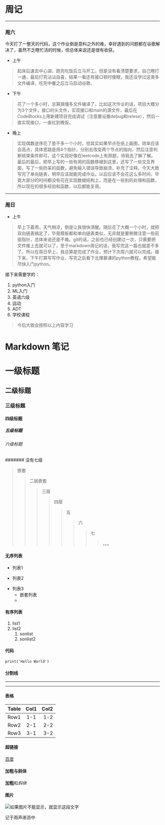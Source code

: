 # 周记
------------------------------
### 周六

今天打了一整天的代码，这个作业倒是意料之外的难，幸好遇到的问题都在谷歌解决了，虽然不乏瞎忙活的时候，但总体来说还是很有收获。
- 上午

>起床后速去中心湖，跑完吃饭后立马开工。但是没有看清楚要求，自己瞎打一通，最后打完沾沾自喜，结果一看还有接口顿时傻眼，我还没学过这类多文件编译，吃完中餐之后立马启动谷歌。  

- 下午

>花了一个多小时，总算搞懂多文件编译了，比如这次作业的话，项目大概分为3个文件，接口的头文件，实现接口和main的源文件，最后在CodeBlocks上用新建项目完成调试（注意要设置debug和relese），然后一直实现接口，一直杠到晚饭。

- 晚上

>实现偶数逆序花了差不多一个小时，但其实如果早点在纸上画图，效率应该会高点，具体思路是用4个指针，分别去改变两个节点的指向，然后注意判断结束条件即可。这个实现好像在leetcode上有原题，待我去了解了解。
最后的最后，把早上写的一些有用的函数移植到这里，还写了一些交互界面，写了一些防呆的函数，避免输入错误导致崩溃，补充了注释。今天大致写完了单向链表，明早应该就能完成作业。以后应该不会花这么多时间，毕竟大部分的时间都没有花在实现数据结构上，而是在一些别的处理和函数，所以现在的很多经验和函数，以后都能复用。

--------------------------------------------
### 周日
- 上午
>早上下着雨，天气稍凉，倒是让我很快清醒。随后花了大概一个小时，就把双向链表搞定了，毕竟模板都和单向链表类似，无非就是要稍微注意一些前驱指针，总体来说还是不难。git的话，之前也已经创建过一次，只需要把文件推上去就可以了，至于markdown周记的话，我写完这一篇也就差不多了。所以在周日早上，我总算是完成了作业，预计下次周六就可以完成。接下来，下午打算写写作业，写完之后看下北理慕课的python教程，希望能尽快入门python。

接下来需要学的：
1. python入门
2. ML入门
3. 英语六级
4. 运动
5. ADT
6. 学校课程

>今后大致会按照以上内容学习

# Markdown 笔记
# 一级标题
## 二级标题
### 三级标题
#### 四级标题
##### 五级标题
###### 六级标题
####### 没有七级

>嵌套
>>二层嵌套
>>>三层
>>>>四层
>>>>>五
>>>>>>六
>>>>>>>七
>>>>>>>>。。。

#### 无序列表
- 列表1
+ 列表2
* 列表3
   * 嵌套列表
   * 
 
#### 有序列表
1. list1
2. list2
    1. sonlist
    2. sonlist2

#### 代码
```
print('Hello World')
```

#### 分割线

-------------------------------------

-------------------------------------

#### 表格
| Table | Col1 | Col2 |
| ----- |:----:| ----:|
| Row1  | 1-1  | 1-2  |
| Row2  | 2-1  | 2-2  |
| Row3  | 3-1  | 3-2  |

#### 超链接
[百度](http://www.baidu.com)

#### 加粗与斜体

**加粗**和*斜体*

#### 图片
![如果图片不能显示，就显示这段文字](https://s3.ifanr.com/wp-content/uploads/2018/06/trump-hair.jpg!720)



记于雨声淅沥中

